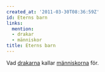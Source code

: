 ```yaml
---
created_at: '2011-03-30T08:36:59Z'
id: Eterns barn
links:
  mention:
  - drakar
  - människor
title: Eterns barn
---
```


Vad [drakarna] kallar [människorna] för.

  [drakarna]: drakar
  [människorna]: människor
